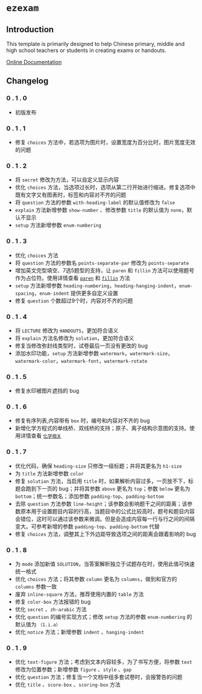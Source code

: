 # `ezexam`
## Introduction
This template is primarily designed to help Chinese primary, middle and high school teachers or students in creating exams or handouts.

[Online Documentation](https://ezexam.pages.dev/)

## Changelog
### 0 . 1 . 0
+ 初版发布

### 0 . 1 . 1
+ 修复 `choices` 方法中，若选项为图片时，设置宽度为百分比时，图片宽度无效的问题

### 0 . 1 . 2
+ 将 `secret` 修改为方法，可以自定义显示内容
+ 优化 `choices` 方法，当选项过长时，选项从第二行开始进行缩进。修复选项中既有文字又有图表时，标签和内容对不齐的问题
+ 将 `question` 方法的参数 `with-heading-label` 的默认值修改为 `false`
+ `explain` 方法新增参数 `show-number` 、修改参数 `title` 的默认值为 `none`，默认不显示
+ `setup` 方法新增参数 `enum-numbering`

### 0 . 1 . 3
+ 优化 `choices` 方法
+ 将 `question` 方法的参数名 `points-separate-par` 修改为 `points-separate`
+ 增加英文完型填空、7选5题型的支持，让 `paren` 和 `fillin` 方法可以使用题号作为占位符。使用详情查看 [`paren`](https://ezexam.pages.dev/reference/paren) 和 [`fillin`](https://ezexam.pages.dev/reference/fillin) 方法
+ `setup` 方法新增参数 `heading-numbering`，`heading-hanging-indent`，`enum-spacing`，`enum-indent` 提供更多自定义设置
+ 修复 `question` 个数超过9个时，内容对不齐的问题

### 0 . 1 . 4
+ 将 `LECTURE` 修改为 `HANDOUTS`，更加符合语义
+ 将 `explain` 方法名修改为 `solution`，更加符合语义
+ 修复当修改弥封线类型时，试卷最后一页没有更改的 bug
+ 添加水印功能，`setup` 方法新增参数 `watermark`，`watermark-size`，`watermark-color`，`watermark-font`，`watermark-rotate`

### 0 . 1 . 5
+ 修复水印被图片遮挡的 bug

### 0 . 1 . 6
+ 修复有序列表,内容带有 `box` 时，编号和内容对不齐的 bug
+ 新增化学方程式的单线桥、双线桥的支持；原子、离子结构示意图的支持。使用详情查看 [`化学相关`](https://ezexam.pages.dev/reference/chem)

### 0 . 1 . 7
+ 优化代码，确保 `heading-size` 只修改一级标题；并将其更名为 `h1-size`
+ 为 `title` 方法新增参数 `color`
+ 修复 `solution` 方法，当启用 `title` 时，如果解析内容过多，一页放不下，标题会跑到下一页的 bug；并将其参数 `above` 更名为 `top`；参数 `below` 更名为 `bottom`；统一参数名；添加参数 `padding-top`、`padding-bottom`
+ 去除 `question` 方法参数 `line-height`；该参数会影响题干之间的距离；该参数原本用于设置题目内容的行高，当题目中的公式比较高时，题号和题目内容会错位，这时可以通过该参数来微调。但是会造成内容每一行与行之间的间隔变大。可参考新增的参数 `padding-top`、`padding-bottom` 代替
+ 修复 `choices` 方法，调整其上下外边距导致选项之间的距离会跟着影响的 bug

### 0 . 1 . 8
+ 为 `mode`  添加新值 `SOLUTION`，当答案解析独立于试题存在时，使用此值可快速统一格式
+ 优化 `choices` 方法；将其参数 `column` 更名为 `columns`，做到和官方的 `columns` 参数一致
+ 废弃 `inline-square` 方法，推荐使用内置的 `table` 方法
+ 修复 `color-box` 方法报错的 bug
+ 优化 `secret` 、`zh-arabic` 方法
+ 优化 `question` 的编号实现方式；修改 `setup` 方法的参数 `enum-numbering` 的默认值为 `（1.i.a）`
+ 优化 `notice` 方法；新增参数 `indent` 、`hanging-indent`

### 0 . 1 . 9
+ 优化 `text-figure` 方法；考虑到文本内容较多，为了书写方便，将参数 `text` 修改为位置参数；新增参数 `figure` 、`style` 、`gap`
+ 优化 `question` 方法；修复当一个文档中组多套试卷时，会报警告的问题
+ 优化 `title` 、`score-box` 、`scoring-box` 方法